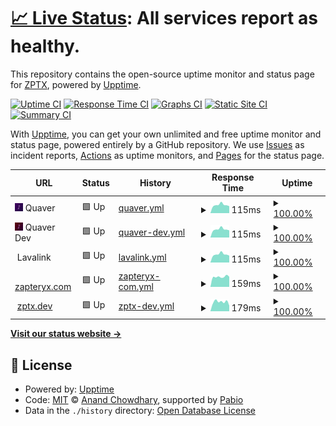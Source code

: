 # [📈 Live Status](https://status.zptx.dev): <!--live status--> **All services report as healthy.**

This repository contains the open-source uptime monitor and status page for [ZPTX](https://zptx.dev/), powered by [Upptime](https://github.com/upptime/upptime).

[![Uptime CI](https://github.com/ZPTXDev/status/workflows/Uptime%20CI/badge.svg)](https://github.com/ZPTXDev/status/actions?query=workflow%3A%22Uptime+CI%22)
[![Response Time CI](https://github.com/ZPTXDev/status/workflows/Response%20Time%20CI/badge.svg)](https://github.com/ZPTXDev/status/actions?query=workflow%3A%22Response+Time+CI%22)
[![Graphs CI](https://github.com/ZPTXDev/status/workflows/Graphs%20CI/badge.svg)](https://github.com/ZPTXDev/status/actions?query=workflow%3A%22Graphs+CI%22)
[![Static Site CI](https://github.com/ZPTXDev/status/workflows/Static%20Site%20CI/badge.svg)](https://github.com/ZPTXDev/status/actions?query=workflow%3A%22Static+Site+CI%22)
[![Summary CI](https://github.com/ZPTXDev/status/workflows/Summary%20CI/badge.svg)](https://github.com/ZPTXDev/status/actions?query=workflow%3A%22Summary+CI%22)

With [Upptime](https://upptime.js.org), you can get your own unlimited and free uptime monitor and status page, powered entirely by a GitHub repository. We use [Issues](https://github.com/ZPTXDev/status/issues) as incident reports, [Actions](https://github.com/ZPTXDev/status/actions) as uptime monitors, and [Pages](https://status.zptx.dev) for the status page.

<!--start: status pages-->
<!-- This summary is generated by Upptime (https://github.com/upptime/upptime) -->
<!-- Do not edit this manually, your changes will be overwritten -->
<!-- prettier-ignore -->
| URL | Status | History | Response Time | Uptime |
| --- | ------ | ------- | ------------- | ------ |
| <img alt="" src="https://raw.githubusercontent.com/ZPTXDev/status/master/assets/quaver.png" height="13"> Quaver | 🟩 Up | [quaver.yml](https://github.com/ZPTXDev/status/commits/HEAD/history/quaver.yml) | <details><summary><img alt="Response time graph" src="./graphs/quaver/response-time-week.png" height="20"> 115ms</summary><br><a href="https://status.zptx.dev/history/quaver"><img alt="Response time 115" src="https://img.shields.io/endpoint?url=https%3A%2F%2Fraw.githubusercontent.com%2FZPTXDev%2Fstatus%2FHEAD%2Fapi%2Fquaver%2Fresponse-time.json"></a><br><a href="https://status.zptx.dev/history/quaver"><img alt="24-hour response time 115" src="https://img.shields.io/endpoint?url=https%3A%2F%2Fraw.githubusercontent.com%2FZPTXDev%2Fstatus%2FHEAD%2Fapi%2Fquaver%2Fresponse-time-day.json"></a><br><a href="https://status.zptx.dev/history/quaver"><img alt="7-day response time 115" src="https://img.shields.io/endpoint?url=https%3A%2F%2Fraw.githubusercontent.com%2FZPTXDev%2Fstatus%2FHEAD%2Fapi%2Fquaver%2Fresponse-time-week.json"></a><br><a href="https://status.zptx.dev/history/quaver"><img alt="30-day response time 115" src="https://img.shields.io/endpoint?url=https%3A%2F%2Fraw.githubusercontent.com%2FZPTXDev%2Fstatus%2FHEAD%2Fapi%2Fquaver%2Fresponse-time-month.json"></a><br><a href="https://status.zptx.dev/history/quaver"><img alt="1-year response time 115" src="https://img.shields.io/endpoint?url=https%3A%2F%2Fraw.githubusercontent.com%2FZPTXDev%2Fstatus%2FHEAD%2Fapi%2Fquaver%2Fresponse-time-year.json"></a></details> | <details><summary><a href="https://status.zptx.dev/history/quaver">100.00%</a></summary><a href="https://status.zptx.dev/history/quaver"><img alt="All-time uptime 100.00%" src="https://img.shields.io/endpoint?url=https%3A%2F%2Fraw.githubusercontent.com%2FZPTXDev%2Fstatus%2FHEAD%2Fapi%2Fquaver%2Fuptime.json"></a><br><a href="https://status.zptx.dev/history/quaver"><img alt="24-hour uptime 100.00%" src="https://img.shields.io/endpoint?url=https%3A%2F%2Fraw.githubusercontent.com%2FZPTXDev%2Fstatus%2FHEAD%2Fapi%2Fquaver%2Fuptime-day.json"></a><br><a href="https://status.zptx.dev/history/quaver"><img alt="7-day uptime 100.00%" src="https://img.shields.io/endpoint?url=https%3A%2F%2Fraw.githubusercontent.com%2FZPTXDev%2Fstatus%2FHEAD%2Fapi%2Fquaver%2Fuptime-week.json"></a><br><a href="https://status.zptx.dev/history/quaver"><img alt="30-day uptime 100.00%" src="https://img.shields.io/endpoint?url=https%3A%2F%2Fraw.githubusercontent.com%2FZPTXDev%2Fstatus%2FHEAD%2Fapi%2Fquaver%2Fuptime-month.json"></a><br><a href="https://status.zptx.dev/history/quaver"><img alt="1-year uptime 100.00%" src="https://img.shields.io/endpoint?url=https%3A%2F%2Fraw.githubusercontent.com%2FZPTXDev%2Fstatus%2FHEAD%2Fapi%2Fquaver%2Fuptime-year.json"></a></details>
| <img alt="" src="https://raw.githubusercontent.com/ZPTXDev/status/master/assets/quaver-dev.png" height="13"> Quaver Dev | 🟩 Up | [quaver-dev.yml](https://github.com/ZPTXDev/status/commits/HEAD/history/quaver-dev.yml) | <details><summary><img alt="Response time graph" src="./graphs/quaver-dev/response-time-week.png" height="20"> 115ms</summary><br><a href="https://status.zptx.dev/history/quaver-dev"><img alt="Response time 115" src="https://img.shields.io/endpoint?url=https%3A%2F%2Fraw.githubusercontent.com%2FZPTXDev%2Fstatus%2FHEAD%2Fapi%2Fquaver-dev%2Fresponse-time.json"></a><br><a href="https://status.zptx.dev/history/quaver-dev"><img alt="24-hour response time 115" src="https://img.shields.io/endpoint?url=https%3A%2F%2Fraw.githubusercontent.com%2FZPTXDev%2Fstatus%2FHEAD%2Fapi%2Fquaver-dev%2Fresponse-time-day.json"></a><br><a href="https://status.zptx.dev/history/quaver-dev"><img alt="7-day response time 115" src="https://img.shields.io/endpoint?url=https%3A%2F%2Fraw.githubusercontent.com%2FZPTXDev%2Fstatus%2FHEAD%2Fapi%2Fquaver-dev%2Fresponse-time-week.json"></a><br><a href="https://status.zptx.dev/history/quaver-dev"><img alt="30-day response time 115" src="https://img.shields.io/endpoint?url=https%3A%2F%2Fraw.githubusercontent.com%2FZPTXDev%2Fstatus%2FHEAD%2Fapi%2Fquaver-dev%2Fresponse-time-month.json"></a><br><a href="https://status.zptx.dev/history/quaver-dev"><img alt="1-year response time 115" src="https://img.shields.io/endpoint?url=https%3A%2F%2Fraw.githubusercontent.com%2FZPTXDev%2Fstatus%2FHEAD%2Fapi%2Fquaver-dev%2Fresponse-time-year.json"></a></details> | <details><summary><a href="https://status.zptx.dev/history/quaver-dev">100.00%</a></summary><a href="https://status.zptx.dev/history/quaver-dev"><img alt="All-time uptime 100.00%" src="https://img.shields.io/endpoint?url=https%3A%2F%2Fraw.githubusercontent.com%2FZPTXDev%2Fstatus%2FHEAD%2Fapi%2Fquaver-dev%2Fuptime.json"></a><br><a href="https://status.zptx.dev/history/quaver-dev"><img alt="24-hour uptime 100.00%" src="https://img.shields.io/endpoint?url=https%3A%2F%2Fraw.githubusercontent.com%2FZPTXDev%2Fstatus%2FHEAD%2Fapi%2Fquaver-dev%2Fuptime-day.json"></a><br><a href="https://status.zptx.dev/history/quaver-dev"><img alt="7-day uptime 100.00%" src="https://img.shields.io/endpoint?url=https%3A%2F%2Fraw.githubusercontent.com%2FZPTXDev%2Fstatus%2FHEAD%2Fapi%2Fquaver-dev%2Fuptime-week.json"></a><br><a href="https://status.zptx.dev/history/quaver-dev"><img alt="30-day uptime 100.00%" src="https://img.shields.io/endpoint?url=https%3A%2F%2Fraw.githubusercontent.com%2FZPTXDev%2Fstatus%2FHEAD%2Fapi%2Fquaver-dev%2Fuptime-month.json"></a><br><a href="https://status.zptx.dev/history/quaver-dev"><img alt="1-year uptime 100.00%" src="https://img.shields.io/endpoint?url=https%3A%2F%2Fraw.githubusercontent.com%2FZPTXDev%2Fstatus%2FHEAD%2Fapi%2Fquaver-dev%2Fuptime-year.json"></a></details>
| <img alt="" src="https://raw.githubusercontent.com/lavalink-devs/Lavalink/master/branding/lavalink.svg" height="13"> Lavalink | 🟩 Up | [lavalink.yml](https://github.com/ZPTXDev/status/commits/HEAD/history/lavalink.yml) | <details><summary><img alt="Response time graph" src="./graphs/lavalink/response-time-week.png" height="20"> 115ms</summary><br><a href="https://status.zptx.dev/history/lavalink"><img alt="Response time 115" src="https://img.shields.io/endpoint?url=https%3A%2F%2Fraw.githubusercontent.com%2FZPTXDev%2Fstatus%2FHEAD%2Fapi%2Flavalink%2Fresponse-time.json"></a><br><a href="https://status.zptx.dev/history/lavalink"><img alt="24-hour response time 115" src="https://img.shields.io/endpoint?url=https%3A%2F%2Fraw.githubusercontent.com%2FZPTXDev%2Fstatus%2FHEAD%2Fapi%2Flavalink%2Fresponse-time-day.json"></a><br><a href="https://status.zptx.dev/history/lavalink"><img alt="7-day response time 115" src="https://img.shields.io/endpoint?url=https%3A%2F%2Fraw.githubusercontent.com%2FZPTXDev%2Fstatus%2FHEAD%2Fapi%2Flavalink%2Fresponse-time-week.json"></a><br><a href="https://status.zptx.dev/history/lavalink"><img alt="30-day response time 115" src="https://img.shields.io/endpoint?url=https%3A%2F%2Fraw.githubusercontent.com%2FZPTXDev%2Fstatus%2FHEAD%2Fapi%2Flavalink%2Fresponse-time-month.json"></a><br><a href="https://status.zptx.dev/history/lavalink"><img alt="1-year response time 115" src="https://img.shields.io/endpoint?url=https%3A%2F%2Fraw.githubusercontent.com%2FZPTXDev%2Fstatus%2FHEAD%2Fapi%2Flavalink%2Fresponse-time-year.json"></a></details> | <details><summary><a href="https://status.zptx.dev/history/lavalink">100.00%</a></summary><a href="https://status.zptx.dev/history/lavalink"><img alt="All-time uptime 100.00%" src="https://img.shields.io/endpoint?url=https%3A%2F%2Fraw.githubusercontent.com%2FZPTXDev%2Fstatus%2FHEAD%2Fapi%2Flavalink%2Fuptime.json"></a><br><a href="https://status.zptx.dev/history/lavalink"><img alt="24-hour uptime 100.00%" src="https://img.shields.io/endpoint?url=https%3A%2F%2Fraw.githubusercontent.com%2FZPTXDev%2Fstatus%2FHEAD%2Fapi%2Flavalink%2Fuptime-day.json"></a><br><a href="https://status.zptx.dev/history/lavalink"><img alt="7-day uptime 100.00%" src="https://img.shields.io/endpoint?url=https%3A%2F%2Fraw.githubusercontent.com%2FZPTXDev%2Fstatus%2FHEAD%2Fapi%2Flavalink%2Fuptime-week.json"></a><br><a href="https://status.zptx.dev/history/lavalink"><img alt="30-day uptime 100.00%" src="https://img.shields.io/endpoint?url=https%3A%2F%2Fraw.githubusercontent.com%2FZPTXDev%2Fstatus%2FHEAD%2Fapi%2Flavalink%2Fuptime-month.json"></a><br><a href="https://status.zptx.dev/history/lavalink"><img alt="1-year uptime 100.00%" src="https://img.shields.io/endpoint?url=https%3A%2F%2Fraw.githubusercontent.com%2FZPTXDev%2Fstatus%2FHEAD%2Fapi%2Flavalink%2Fuptime-year.json"></a></details>
| <img alt="" src="https://icons.duckduckgo.com/ip3/zapteryx.com.ico" height="13"> [zapteryx.com](https://zapteryx.com) | 🟩 Up | [zapteryx-com.yml](https://github.com/ZPTXDev/status/commits/HEAD/history/zapteryx-com.yml) | <details><summary><img alt="Response time graph" src="./graphs/zapteryx-com/response-time-week.png" height="20"> 159ms</summary><br><a href="https://status.zptx.dev/history/zapteryx-com"><img alt="Response time 159" src="https://img.shields.io/endpoint?url=https%3A%2F%2Fraw.githubusercontent.com%2FZPTXDev%2Fstatus%2FHEAD%2Fapi%2Fzapteryx-com%2Fresponse-time.json"></a><br><a href="https://status.zptx.dev/history/zapteryx-com"><img alt="24-hour response time 159" src="https://img.shields.io/endpoint?url=https%3A%2F%2Fraw.githubusercontent.com%2FZPTXDev%2Fstatus%2FHEAD%2Fapi%2Fzapteryx-com%2Fresponse-time-day.json"></a><br><a href="https://status.zptx.dev/history/zapteryx-com"><img alt="7-day response time 159" src="https://img.shields.io/endpoint?url=https%3A%2F%2Fraw.githubusercontent.com%2FZPTXDev%2Fstatus%2FHEAD%2Fapi%2Fzapteryx-com%2Fresponse-time-week.json"></a><br><a href="https://status.zptx.dev/history/zapteryx-com"><img alt="30-day response time 159" src="https://img.shields.io/endpoint?url=https%3A%2F%2Fraw.githubusercontent.com%2FZPTXDev%2Fstatus%2FHEAD%2Fapi%2Fzapteryx-com%2Fresponse-time-month.json"></a><br><a href="https://status.zptx.dev/history/zapteryx-com"><img alt="1-year response time 159" src="https://img.shields.io/endpoint?url=https%3A%2F%2Fraw.githubusercontent.com%2FZPTXDev%2Fstatus%2FHEAD%2Fapi%2Fzapteryx-com%2Fresponse-time-year.json"></a></details> | <details><summary><a href="https://status.zptx.dev/history/zapteryx-com">100.00%</a></summary><a href="https://status.zptx.dev/history/zapteryx-com"><img alt="All-time uptime 100.00%" src="https://img.shields.io/endpoint?url=https%3A%2F%2Fraw.githubusercontent.com%2FZPTXDev%2Fstatus%2FHEAD%2Fapi%2Fzapteryx-com%2Fuptime.json"></a><br><a href="https://status.zptx.dev/history/zapteryx-com"><img alt="24-hour uptime 100.00%" src="https://img.shields.io/endpoint?url=https%3A%2F%2Fraw.githubusercontent.com%2FZPTXDev%2Fstatus%2FHEAD%2Fapi%2Fzapteryx-com%2Fuptime-day.json"></a><br><a href="https://status.zptx.dev/history/zapteryx-com"><img alt="7-day uptime 100.00%" src="https://img.shields.io/endpoint?url=https%3A%2F%2Fraw.githubusercontent.com%2FZPTXDev%2Fstatus%2FHEAD%2Fapi%2Fzapteryx-com%2Fuptime-week.json"></a><br><a href="https://status.zptx.dev/history/zapteryx-com"><img alt="30-day uptime 100.00%" src="https://img.shields.io/endpoint?url=https%3A%2F%2Fraw.githubusercontent.com%2FZPTXDev%2Fstatus%2FHEAD%2Fapi%2Fzapteryx-com%2Fuptime-month.json"></a><br><a href="https://status.zptx.dev/history/zapteryx-com"><img alt="1-year uptime 100.00%" src="https://img.shields.io/endpoint?url=https%3A%2F%2Fraw.githubusercontent.com%2FZPTXDev%2Fstatus%2FHEAD%2Fapi%2Fzapteryx-com%2Fuptime-year.json"></a></details>
| <img alt="" src="https://icons.duckduckgo.com/ip3/zptx.dev.ico" height="13"> [zptx.dev](https://zptx.dev) | 🟩 Up | [zptx-dev.yml](https://github.com/ZPTXDev/status/commits/HEAD/history/zptx-dev.yml) | <details><summary><img alt="Response time graph" src="./graphs/zptx-dev/response-time-week.png" height="20"> 179ms</summary><br><a href="https://status.zptx.dev/history/zptx-dev"><img alt="Response time 179" src="https://img.shields.io/endpoint?url=https%3A%2F%2Fraw.githubusercontent.com%2FZPTXDev%2Fstatus%2FHEAD%2Fapi%2Fzptx-dev%2Fresponse-time.json"></a><br><a href="https://status.zptx.dev/history/zptx-dev"><img alt="24-hour response time 179" src="https://img.shields.io/endpoint?url=https%3A%2F%2Fraw.githubusercontent.com%2FZPTXDev%2Fstatus%2FHEAD%2Fapi%2Fzptx-dev%2Fresponse-time-day.json"></a><br><a href="https://status.zptx.dev/history/zptx-dev"><img alt="7-day response time 179" src="https://img.shields.io/endpoint?url=https%3A%2F%2Fraw.githubusercontent.com%2FZPTXDev%2Fstatus%2FHEAD%2Fapi%2Fzptx-dev%2Fresponse-time-week.json"></a><br><a href="https://status.zptx.dev/history/zptx-dev"><img alt="30-day response time 179" src="https://img.shields.io/endpoint?url=https%3A%2F%2Fraw.githubusercontent.com%2FZPTXDev%2Fstatus%2FHEAD%2Fapi%2Fzptx-dev%2Fresponse-time-month.json"></a><br><a href="https://status.zptx.dev/history/zptx-dev"><img alt="1-year response time 179" src="https://img.shields.io/endpoint?url=https%3A%2F%2Fraw.githubusercontent.com%2FZPTXDev%2Fstatus%2FHEAD%2Fapi%2Fzptx-dev%2Fresponse-time-year.json"></a></details> | <details><summary><a href="https://status.zptx.dev/history/zptx-dev">100.00%</a></summary><a href="https://status.zptx.dev/history/zptx-dev"><img alt="All-time uptime 100.00%" src="https://img.shields.io/endpoint?url=https%3A%2F%2Fraw.githubusercontent.com%2FZPTXDev%2Fstatus%2FHEAD%2Fapi%2Fzptx-dev%2Fuptime.json"></a><br><a href="https://status.zptx.dev/history/zptx-dev"><img alt="24-hour uptime 100.00%" src="https://img.shields.io/endpoint?url=https%3A%2F%2Fraw.githubusercontent.com%2FZPTXDev%2Fstatus%2FHEAD%2Fapi%2Fzptx-dev%2Fuptime-day.json"></a><br><a href="https://status.zptx.dev/history/zptx-dev"><img alt="7-day uptime 100.00%" src="https://img.shields.io/endpoint?url=https%3A%2F%2Fraw.githubusercontent.com%2FZPTXDev%2Fstatus%2FHEAD%2Fapi%2Fzptx-dev%2Fuptime-week.json"></a><br><a href="https://status.zptx.dev/history/zptx-dev"><img alt="30-day uptime 100.00%" src="https://img.shields.io/endpoint?url=https%3A%2F%2Fraw.githubusercontent.com%2FZPTXDev%2Fstatus%2FHEAD%2Fapi%2Fzptx-dev%2Fuptime-month.json"></a><br><a href="https://status.zptx.dev/history/zptx-dev"><img alt="1-year uptime 100.00%" src="https://img.shields.io/endpoint?url=https%3A%2F%2Fraw.githubusercontent.com%2FZPTXDev%2Fstatus%2FHEAD%2Fapi%2Fzptx-dev%2Fuptime-year.json"></a></details>

<!--end: status pages-->

[**Visit our status website →**](https://status.zptx.dev)

## 📄 License

- Powered by: [Upptime](https://github.com/upptime/upptime)
- Code: [MIT](./LICENSE) © [Anand Chowdhary](https://anandchowdhary.com), supported by [Pabio](https://pabio.com)
- Data in the `./history` directory: [Open Database License](https://opendatacommons.org/licenses/odbl/1-0/)
